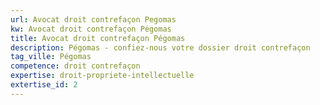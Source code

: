 ```yaml
---
url: Avocat droit contrefaçon Pegomas
kw: Avocat droit contrefaçon Pégomas
title: Avocat droit contrefaçon Pégomas
description: Pégomas - confiez-nous votre dossier droit contrefaçon
tag_ville: Pégomas
competence: droit contrefaçon
expertise: droit-propriete-intellectuelle
extertise_id: 2
---
```

